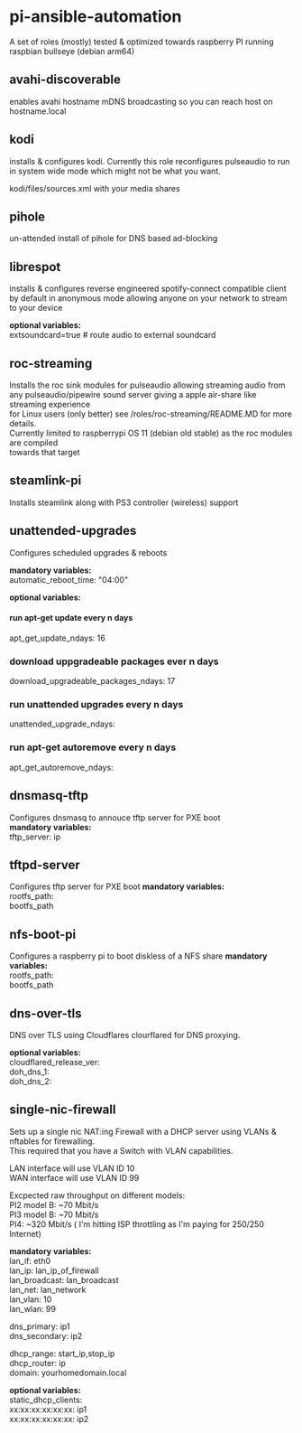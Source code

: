 # pi-ansible-automation
A set of roles (mostly) tested &amp; optimized towards raspberry PI running raspbian bullseye (debian arm64)  

## avahi-discoverable
enables avahi hostname mDNS broadcasting so you can reach host on hostname.local  

## kodi
installs & configures kodi. Currently this role reconfigures pulseaudio to run in system wide mode
which might not be what you want.
  
kodi/files/sources.xml with your media shares

## pihole
un-attended install of pihole for DNS based ad-blocking 
 
## librespot
installs & configures reverse engineered spotify-connect compatible client
by default in anonymous mode allowing anyone on your network to stream to your device
  
__optional variables:__  
extsoundcard=true  # route audio to external soundcard  

## roc-streaming
Installs the roc sink modules for pulseaudio allowing streaming audio from  
any pulseaudio/pipewire sound server giving a apple air-share like streaming experience  
for Linux users (only better) see /roles/roc-streaming/README.MD for more details.  
Currently limited to raspberrypi OS 11 (debian old stable) as the roc modules are compiled  
towards that target  
 
## steamlink-pi
Installs steamlink along with PS3 controller (wireless) support  
 
## unattended-upgrades
Configures scheduled upgrades & reboots  
 
__mandatory variables:__  
automatic_reboot_time: "04:00"  

__optional variables:__  
#### run apt-get update every n days
apt_get_update_ndays: 16 
### download uppgradeable packages ever n days
download_upgradeable_packages_ndays: 17
### run unattended upgrades every n days
unattended_upgrade_ndays:  
### run apt-get autoremove every n days
apt_get_autoremove_ndays:  

## dnsmasq-tftp
Configures dnsmasq to annouce tftp server for PXE boot  
__mandatory variables:__  
tftp_server:  ip  

## tftpd-server
Configures tftp server for PXE boot
__mandatory variables:__  
rootfs_path:   
bootfs_path  

## nfs-boot-pi
Configures a raspberry pi to boot diskless of a NFS share
__mandatory variables:__  
rootfs_path:   
bootfs_path  

## dns-over-tls
DNS over TLS using Cloudflares clourflared for DNS proxying.

__optional variables:__  
cloudflared_release_ver:  
doh_dns_1:  
doh_dns_2:  

## single-nic-firewall
Sets up a single nic NAT:ing Firewall with a DHCP server using VLANs & nftables for firewalling.   
This required that you have a Switch with VLAN capabilities.  

LAN interface will use VLAN ID 10   
WAN interface will use VLAN ID 99  
 
Excpected raw throughput on different models:   
PI2 model B: ~70 Mbit/s  
PI3 model B: ~70 Mbit/s  
PI4: ~320 Mbit/s  ( I'm hitting ISP throttling as I'm paying for 250/250 Internet)
  
__mandatory variables:__  
lan_if: eth0  
lan_ip: lan_ip_of_firewall  
lan_broadcast: lan_broadcast   
lan_net: lan_network  
lan_vlan: 10  
lan_wlan: 99  
 
dns_primary: ip1  
dns_secondary: ip2  
 
dhcp_range: start_ip,stop_ip  
dhcp_router: ip  
domain: yourhomedomain.local  
  
__optional variables:__  
static_dhcp_clients:  
  xx:xx:xx:xx:xx:xx: ip1  
  xx:xx:xx:xx:xx:xx: ip2 
